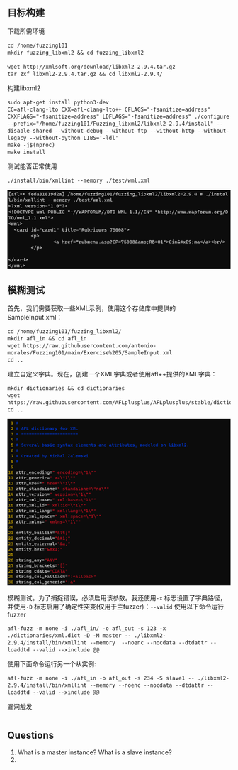 ## 目标构建
下载所需环境
```
cd /home/fuzzing101
mkdir fuzzing_libxml2 && cd fuzzing_libxml2

wget http://xmlsoft.org/download/libxml2-2.9.4.tar.gz
tar zxf libxml2-2.9.4.tar.gz && cd libxml2-2.9.4/
```

构建libxml2
```
sudo apt-get install python3-dev
CC=afl-clang-lto CXX=afl-clang-lto++ CFLAGS="-fsanitize=address" CXXFLAGS="-fsanitize=address" LDFLAGS="-fsanitize=address" ./configure --prefix="/home/fuzzing101/Fuzzing_libxml2/libxml2-2.9.4/install" --disable-shared --without-debug --without-ftp --without-http --without-legacy --without-python LIBS='-ldl'
make -j$(nproc)
make install
```

测试能否正常使用
```
./install/bin/xmllint --memory ./test/wml.xml
```

![](images/Pasted%20image%2020230314201750.png)

## 模糊测试
首先，我们需要获取一些XML示例，使用这个存储库中提供的SampleInput.xml：
```
cd /home/fuzzing101/fuzzing_libxml2/
mkdir afl_in && cd afl_in
wget https://raw.githubusercontent.com/antonio-morales/Fuzzing101/main/Exercise%205/SampleInput.xml
cd ..
```

建立自定义字典。现在，创建一个XML字典或者使用afl++提供的XML字典：
```
mkdir dictionaries && cd dictionaries
wget https://raw.githubusercontent.com/AFLplusplus/AFLplusplus/stable/dictionaries/xml.dict
cd ..
```
![](images/Pasted%20image%2020230314202559.png)

模糊测试。为了捕捉错误，必须启用该参数。我还使用`-x` 标志设置了字典路径，并使用`-D` 标志启用了确定性突变(仅用于主fuzzer)：`--valid` 
使用以下命令运行fuzzer
```
afl-fuzz -m none -i ./afl_in/ -o afl_out -s 123 -x ./dictionaries/xml.dict -D -M master -- ./libxml2-2.9.4/install/bin/xmllint --memory  --noenc --nocdata --dtdattr --loaddtd --valid --xinclude @@
```



使用下面命令运行另一个从实例:
```
afl-fuzz -m none -i ./afl_in -o afl_out -s 234 -S slave1 -- ./libxml2-2.9.4/install/bin/xmllint --memory --noenc --nocdata --dtdattr --loaddtd --valid --xinclude @@
```



漏洞触发
```

```

## Questions
1. What is a master instance? What is a slave instance?
2. 